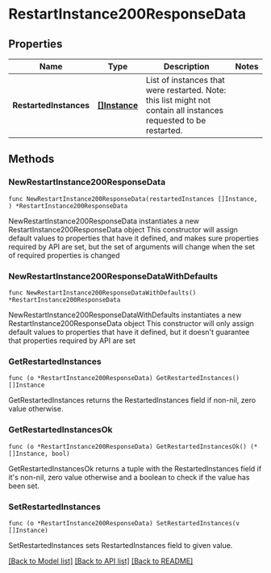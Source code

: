 # RestartInstance200ResponseData

## Properties

Name | Type | Description | Notes
------------ | ------------- | ------------- | -------------
**RestartedInstances** | [**[]Instance**](Instance.md) | List of instances that were restarted. Note: this list might not contain all instances requested to be restarted. | 

## Methods

### NewRestartInstance200ResponseData

`func NewRestartInstance200ResponseData(restartedInstances []Instance, ) *RestartInstance200ResponseData`

NewRestartInstance200ResponseData instantiates a new RestartInstance200ResponseData object
This constructor will assign default values to properties that have it defined,
and makes sure properties required by API are set, but the set of arguments
will change when the set of required properties is changed

### NewRestartInstance200ResponseDataWithDefaults

`func NewRestartInstance200ResponseDataWithDefaults() *RestartInstance200ResponseData`

NewRestartInstance200ResponseDataWithDefaults instantiates a new RestartInstance200ResponseData object
This constructor will only assign default values to properties that have it defined,
but it doesn't guarantee that properties required by API are set

### GetRestartedInstances

`func (o *RestartInstance200ResponseData) GetRestartedInstances() []Instance`

GetRestartedInstances returns the RestartedInstances field if non-nil, zero value otherwise.

### GetRestartedInstancesOk

`func (o *RestartInstance200ResponseData) GetRestartedInstancesOk() (*[]Instance, bool)`

GetRestartedInstancesOk returns a tuple with the RestartedInstances field if it's non-nil, zero value otherwise
and a boolean to check if the value has been set.

### SetRestartedInstances

`func (o *RestartInstance200ResponseData) SetRestartedInstances(v []Instance)`

SetRestartedInstances sets RestartedInstances field to given value.



[[Back to Model list]](../README.md#documentation-for-models) [[Back to API list]](../README.md#documentation-for-api-endpoints) [[Back to README]](../README.md)


